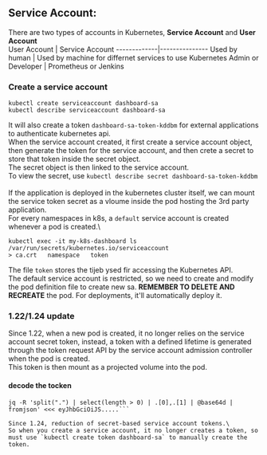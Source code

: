 ## Service Account:
There are two types of accounts in Kubernetes, **Service Account** and **User Account**\
User Account | Service Account
-------------|---------------
Used by human | Used by machine for differnet services to use Kubernetes
Admin or Developer | Prometheus or Jenkins

### Create a service account
```
kubectl create serviceaccount dashboard-sa
kubectl describe serviceaccount dashboard-sa
```
It will also create a token `dashboard-sa-token-kddbm` for external applications to authenticate kubernetes api.\
When the service account created, it first create a service account object, then generate the token for the service account, and then crete a secret to store that token inside the secret object.\
The secret object is then linked to the service account.\
To view the secret, use `kubectl describe secret dashboard-sa-token-kddbm`\
\
If the application is deployed in the kubernetes cluster itself, we can mount the service token secret as a vloume inside the pod hosting the 3rd party application.\
For every namespaces in k8s, a `default` service account is created whenever a pod is created.\
```
kubectl exec -it my-k8s-dashboard ls /var/run/secrets/kubernetes.io/serviceaccount
> ca.crt   namespace   token
```
The file `token` stores the tijeb ysed fir accessing the Kubernetes API.\
The default service account is restricted, so we need to create and modify the pod definition file to create new sa. **REMEMBER TO DELETE AND RECREATE** the pod. For deployments, it'll automatically deploy it.

### 1.22/1.24 update
Since 1.22, when a new pod is created, it no longer relies on the service account secret token, instead, a token with a defined lifetime is generated through the token request API by the service account admission controller when the pod is created.\
This token is then mount as a projected volume into the pod.
#### decode the tocken
```
jq -R 'split(".") | select(length > 0) | .[0],.[1] | @base64d | fromjson' <<< eyJhbGciOiJS.....```

Since 1.24, reduction of secret-based service account tokens.\
So when you create a service account, it no longer creates a token, so must use `kubectl create token dashboard-sa` to manually create the token.
 
